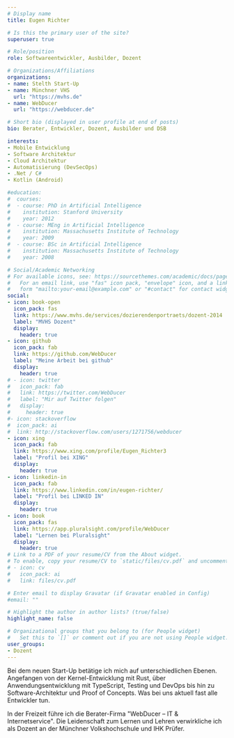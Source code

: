 ```yaml
---
# Display name
title: Eugen Richter

# Is this the primary user of the site?
superuser: true

# Role/position
role: Softwareentwickler, Ausbilder, Dozent

# Organizations/Affiliations
organizations:
- name: Stelth Start-Up
- name: Münchner VHS
  url: "https://mvhs.de"
- name: WebDucer
  url: "https://webducer.de"

# Short bio (displayed in user profile at end of posts)
bio: Berater, Entwickler, Dozent, Ausbilder und DSB

interests:
- Mobile Entwicklung
- Software Architektur
- Cloud Architektur
- Automatisierung (DevSecOps)
- .Net / C#
- Kotlin (Android)

#education:
#  courses:
#  - course: PhD in Artificial Intelligence
#    institution: Stanford University
#    year: 2012
#  - course: MEng in Artificial Intelligence
#    institution: Massachusetts Institute of Technology
#    year: 2009
#  - course: BSc in Artificial Intelligence
#    institution: Massachusetts Institute of Technology
#    year: 2008

# Social/Academic Networking
# For available icons, see: https://sourcethemes.com/academic/docs/page-builder/#icons
#   For an email link, use "fas" icon pack, "envelope" icon, and a link in the
#   form "mailto:your-email@example.com" or "#contact" for contact widget.
social:
- icon: book-open
  icon_pack: fas
  link: https://www.mvhs.de/services/dozierendenportraets/dozent-2014
  label: "MVHS Dozent"
  display:
    header: true
- icon: github
  icon_pack: fab
  link: https://github.com/WebDucer
  label: "Meine Arbeit bei github"
  display:
    header: true
# - icon: twitter
#   icon_pack: fab
#   link: https://twitter.com/WebDucer
#   label: "Mir auf Twitter folgen"
#   display:
#     header: true
#- icon: stackoverflow
#  icon_pack: ai
#  link: http://stackoverflow.com/users/1271756/webducer
- icon: xing
  icon_pack: fab
  link: https://www.xing.com/profile/Eugen_Richter3
  label: "Profil bei XING"
  display:
    header: true
- icon: linkedin-in
  icon_pack: fab
  link: https://www.linkedin.com/in/eugen-richter/
  label: "Profil bei LINKED IN"
  display:
    header: true
- icon: book
  icon_pack: fas
  link: https://app.pluralsight.com/profile/WebDucer
  label: "Lernen bei Pluralsight"
  display:
    header: true
# Link to a PDF of your resume/CV from the About widget.
# To enable, copy your resume/CV to `static/files/cv.pdf` and uncomment the lines below.
# - icon: cv
#   icon_pack: ai
#   link: files/cv.pdf

# Enter email to display Gravatar (if Gravatar enabled in Config)
#email: ""

# Highlight the author in author lists? (true/false)
highlight_name: false

# Organizational groups that you belong to (for People widget)
#   Set this to `[]` or comment out if you are not using People widget.
user_groups:
- Dozent
---
```

Bei dem neuen Start-Up betätige ich mich auf unterschiedlichen Ebenen. Angefangen von der Kernel-Entwicklung mit Rust, über Anwendungsentwicklung mit TypeScript, Testing und DevOps bis hin zu Software-Architektur und Proof of Concepts. Was bei uns aktuell fast alle Entwickler tun.

In der Freizeit führe ich die Berater-Firma "WebDucer – IT & Internetservice". Die Leidenschaft zum Lernen und Lehren verwirkliche ich als Dozent an der Münchner Volkshochschule und IHK Prüfer.
